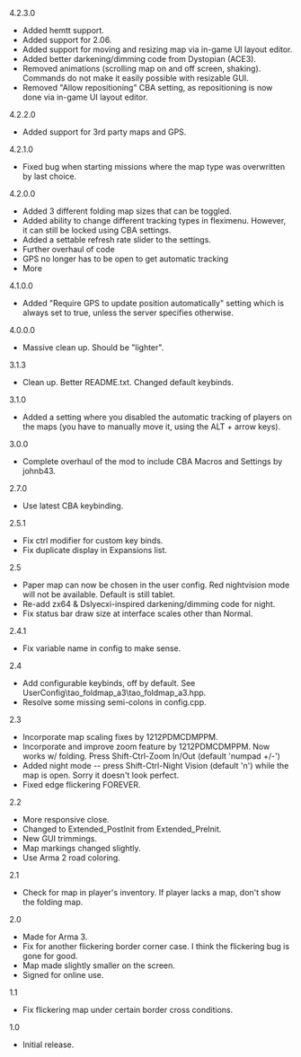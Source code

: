 4.2.3.0
- Added hemtt support.
- Added support for 2.06.
- Added support for moving and resizing map via in-game UI layout editor.
- Added better darkening/dimming code from Dystopian (ACE3).
- Removed animations (scrolling map on and off screen, shaking). Commands do not make it easily possible with resizable GUI.
- Removed "Allow repositioning" CBA setting, as repositioning is now done via in-game UI layout editor.

4.2.2.0
- Added support for 3rd party maps and GPS.

4.2.1.0
- Fixed bug when starting missions where the map type was overwritten by last choice.

4.2.0.0
- Added 3 different folding map sizes that can be toggled.
- Added ability to change different tracking types in fleximenu. However, it can still be locked using CBA settings.
- Added a settable refresh rate slider to the settings.
- Further overhaul of code
- GPS no longer has to be open to get automatic tracking
- More

4.1.0.0
- Added "Require GPS to update position automatically" setting which is always set to true, unless the server specifies otherwise.

4.0.0.0
- Massive clean up. Should be "lighter".

3.1.3
- Clean up. Better README.txt. Changed default keybinds.

3.1.0
- Added a setting where you disabled the automatic tracking of players on the maps (you have to manually move it, using the ALT + arrow keys).

3.0.0
- Complete overhaul of the mod to include CBA Macros and Settings by johnb43.

2.7.0
- Use latest CBA keybinding.

2.5.1
- Fix ctrl modifier for custom key binds.
- Fix duplicate display in Expansions list.

2.5
- Paper map can now be chosen in the user config. Red nightvision mode will not be available. Default is still tablet.
- Re-add zx64 & Dslyecxi-inspired darkening/dimming code for night.
- Fix status bar draw size at interface scales other than Normal.

2.4.1
- Fix variable name in config to make sense.

2.4
- Add configurable keybinds, off by default. See UserConfig\tao_foldmap_a3\tao_foldmap_a3.hpp.
- Resolve some missing semi-colons in config.cpp.

2.3
- Incorporate map scaling fixes by 1212PDMCDMPPM.
- Incorporate and improve zoom feature by 1212PDMCDMPPM. Now works w/ folding. Press Shift-Ctrl-Zoom In/Out (default 'numpad +/-')
- Added night mode -- press Shift-Ctrl-Night Vision (default 'n') while the map is open. Sorry it doesn't look perfect.
- Fixed edge flickering FOREVER.

2.2
- More responsive close.
- Changed to Extended_PostInit from Extended_PreInit.
- New GUI trimmings.
- Map markings changed slightly.
- Use Arma 2 road coloring.

2.1
- Check for map in player's inventory. If player lacks a map, don't show the folding map.

2.0
- Made for Arma 3.
- Fix for another flickering border corner case. I think the flickering bug is gone for good.
- Map made slightly smaller on the screen.
- Signed for online use.

1.1
- Fix flickering map under certain border cross conditions.

1.0
- Initial release.
